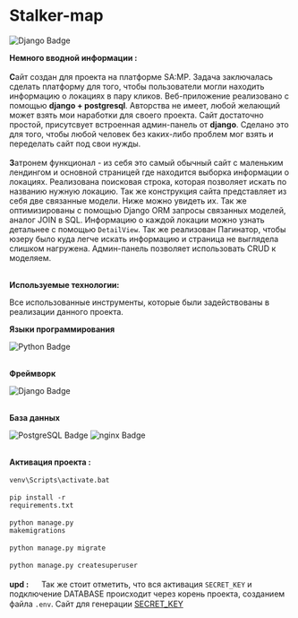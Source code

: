 <h1>Stalker-map</h1>
<img src="https://img.shields.io/badge/django 3.2-black?style=for-the-badge&logo=django&logoColor=white" alt="Django Badge"/> 

<b>Немного вводной информации :</b>
<br>
<br>
<b>С</b>айт создан для проекта на платформе SA:MP. Задача заключалась сделать платформу для того, чтобы пользователи могли находить информацию о локациях в пару кликов. Веб-приложение реализовано с помощью <b>django + postgresql</b>. Авторства не имеет, любой желающий может взять мои наработки для своего проекта. Сайт достаточно простой, присутсвует встроенная админ-панель от <b>django</b>. Сделано это для того, чтобы любой человек без каких-либо проблем мог взять и переделать сайт под свои нужды.
<br>
<br>
<b>З</b>атронем функционал - из себя это самый обычный сайт с маленьким лендингом и основной страницей где находится выборка информации о локациях. Реализована поисковая строка, которая позволяет искать по названию нужную локацию. Так же конструкция сайта представляет из себя две связанные модели. Ниже можно увидеть их. Так же оптимизированы с помощью Django ORM запросы связанных моделей, аналог JOIN в SQL. Информацию о каждой локации можно узнать детальнее с помощью <code>DetailView</code>. Так же реализован Пагинатор, чтобы юзеру было куда легче искать информацию и страница не выглядела слишком нагружена. Админ-панель позволяет использовать CRUD к моделяем.
<br>
<br>
<strong><p>Используемые технологии:</p></strong>
  <p>Все использованные инструменты, которые были задействованы в реализации данного проекта.</p>
<div>
<p><strong>Языки программирования</strong></p>
  <a>
    <img src="https://img.shields.io/badge/python-346c99?style=for-the-badge&logo=python&logoColor=fecd3a" alt="Python Badge"/>
  </a>
<br>
<br>  
<p><strong>Фреймворк</strong></p>

<a>
    <img src="https://img.shields.io/badge/django-%23092E20.svg?style=for-the-badge&logo=django&logoColor=white" alt="Django Badge"/>
</a>
<br>
<br>
<p><strong>База данных</strong></p>
<a>
  <img src="https://img.shields.io/badge/postgresql-316093?style=for-the-badge&logo=postgresql&logoColor=white" alt="PostgreSQL Badge"/>
</a>
<a>
    <img src="https://img.shields.io/badge/sqlite-3f9cd8?style=for-the-badge&logo=sqlite&logoColor=white" alt="nginx Badge"/>
</a>

</div>
<br>

<b>Активация проекта :</b>
<br>
<br>
<code>venv\Scripts\activate.bat</code>
<br>
<br>
<code>pip install -r requirements.txt</code>
<br>
<br>
<code>python manage.py makemigrations</code>
<br>
<br>
<code>python manage.py migrate</code>
<br>
<br>
<code>python manage.py createsuperuser</code>
<br>
<br>
<b>upd :</b>
<img src="https://cdn-icons-png.flaticon.com/512/25/25333.png" width="15px"> Так же стоит отметить, что вся активация <code>SECRET_KEY</code> и подключение DATABASE происходит через корень проекта, созданием файла <code>.env</code>. Сайт для генерации <a href="https://djecrety.ir/">SECRET_KEY</a> <img src="https://cdn-icons-png.flaticon.com/512/25/25333.png" width="15px">


